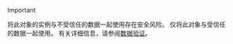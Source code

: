 > [!IMPORTANT]
> 将此对象的实例与不受信任的数据一起使用存在安全风险。 仅将此对象与受信任的数据一起使用。 有关详细信息，请参阅[数据验证](https://www.owasp.org/index.php/Data_Validation)。